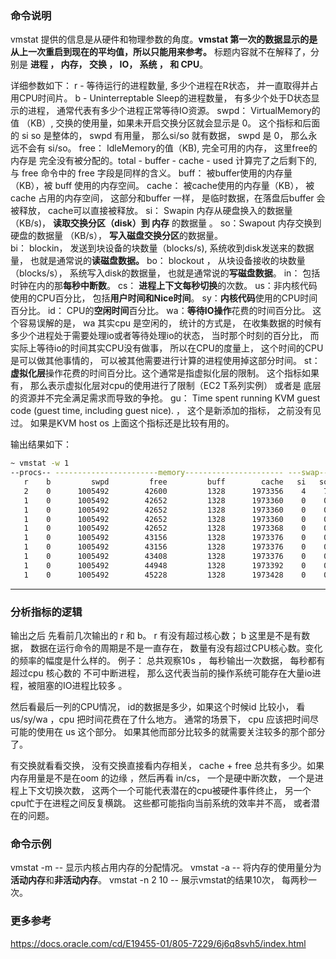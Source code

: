 ### 命令说明
vmstat 提供的信息是从硬件和物理参数的角度。**vmstat 第一次的数据显示的是从上一次重启到现在的平均值，所以只能用来参考。**
标题内容就不在解释了，分别是 **进程 ， 内存， 交换 ， IO， 系统 ， 和 CPU**。

详细参数如下：
  r - 等待运行的进程数量,  多少个进程在R状态， 并一直取得并占用CPU时间片。 
  b - Uninterreptable Sleep的进程数量， 有多少个处于D状态显示的进程， 通常代表有多少个进程正常等待IO资源。 
  swpd： VirtualMemory的值 （KB）, 交换的使用量，如果未开启交换分区就会显示是 0。 这个指标和后面的 si so 是整体的， swpd 有用量， 那么si/so 就有数据， swpd 是 0， 那么永远不会有 si/so。
  free： IdleMemory的值（KB), 完全可用的内存，  这里free的内存是 完全没有被分配的。total - buffer - cache - used 计算完了之后剩下的, 与 free 命令中的 free 字段是同样的含义。
  buff： 被buffer使用的内存量（KB），被 buff 使用的内存空间。 
  cache： 被cache使用的内存量（KB）， 被 cache 占用的内存空间， 这部分和buffer 一样， 是临时数据，在落盘后buffer 会被释放， cache可以直接被释放。
  si： Swapin 内存从硬盘换入的数据量 （KB/s)， **读取交换分区（disk）到 内存** 的数据量 。
  so：Swapout 内存交换到硬盘的数据量 （KB/s）， **写入磁盘交换分区**的数据量。  
  bi： blockin， 发送到块设备的块数量（blocks/s),   系统收到disk发送来的数据量， 也就是通常说的**读磁盘数据。** 
  bo： blockout ， 从块设备接收的块数量（blocks/s）， 系统写入disk的数据量， 也就是通常说的**写磁盘数据**。
  in： 包括时钟在内的那**每秒中断数**。
  cs： **进程上下文每秒切换**的次数。
  us：非内核代码使用的CPU百分比， 包括**用户时间和Nice时间**。
  sy：**内核代码**使用的CPU时间百分比。
  id： CPU的**空闲时间**百分比。
  wa：**等待IO操作**花费的时间百分比。 这个容易误解的是， wa 其实cpu 是空闲的， 统计的方式是， 在收集数据的时候有多少个进程处于需要处理io或者等待处理io的状态， 当时那个时刻的百分比， 而实际上等待io的时间其实CPU没有做事， 所以在CPU的度量上， 这个时间的CPU是可以做其他事情的， 可以被其他需要进行计算的进程使用掉这部分时间。
  st：**虚拟化层**操作花费的时间百分比。这个通常是指虚拟化层的限制。 这个指标如果有， 那么表示虚拟化层对cpu的使用进行了限制（EC2 T系列实例） 或者是 底层的资源并不完全满足需求而导致的争抢。
  gu： Time spent running KVM guest code (guest time, including guest nice). ， 这个是新添加的指标， 之前没有见过。 如果是KVM host os 上面这个指标还是比较有用的。  

输出结果如下：
   ```bash
   ~ vmstat -w 1
   --procs-- -----------------------memory---------------------- ---swap-- -----io---- -system-- ----------cpu----------
      r    b         swpd         free         buff        cache   si   so    bi    bo   in   cs  us  sy  id  wa  st  gu
      2    0      1005492        42600         1328      1973356    4    7    77   312 1767    6   2   2  95   1   0   0
      1    0      1005492        42652         1328      1973360    0    0     0     0 2519 3373   1   2  97   0   0   0
      1    0      1005492        42652         1328      1973360    0    0     0     8 1001 1844   0   1  99   0   0   0
      1    0      1005492        42652         1328      1973360    0    0     0    12 1056 1822   1   0  99   0   0   0
      1    0      1005492        42652         1328      1973368    0    0     0     0 1308 2150   1   1  98   0   0   0
      1    0      1005492        43156         1328      1973376    0    0     0     0 1394 2245   3   1  97   0   0   0
      1    0      1005492        43156         1328      1973376    0    0     0     0 1125 1898   1   1  99   0   0   0
      1    0      1005492        43408         1328      1973376    0    0     0    55 1229 2218   1   1  99   0   0   0
      1    0      1005492        44948         1328      1973392    0    0     0     0 3544 5490   7   4  89   0   0   0
      1    0      1005492        45228         1328      1973428    0    0     0     0 1410 2082   3   4  93   0   0   0
   ```
---
### 分析指标的逻辑
输出之后 先看前几次输出的 r 和 b。 
  r 有没有超过核心数；
  b 这里是不是有数据， 数据在运行命令的周期是不是一直存在， 数量有没有超过CPU核心数。变化的频率的幅度是什么样的。 
    例子： 
    总共观察10s ， 每秒输出一次数据， 每秒都有 超过cpu 核心数的 不可中断进程， 那么这代表当前的操作系统可能存在大量io进程，被阻塞的IO进程比较多 。 

然后看最后一列的CPU情况， id的数据是多少，如果这个时候id 比较小， 看 us/sy/wa ，cpu 把时间花费在了什么地方。 
通常的场景下， cpu 应该把时间尽可能的使用在 us 这个部分。 如果其他而部分比较多的就需要关注较多的那个部分了。 

有交换就看看交换， 没有交换直接看内存相关， cache + free 总共有多少。如果内存用量是不是在oom 的边缘 ，然后再看 in/cs，  一个是硬中断次数， 一个是进程上下文切换次数， 这两个一个可能代表潜在的cpu被硬件事件终止， 另一个cpu忙于在进程之间反复横跳。 这些都可能指向当前系统的效率并不高， 或者潜在的问题。 
### 命令示例
   vmstat -m -- 显示内核占用内存的分配情况。
   vmstat -a -- 将内存的使用量分为**活动内存**和**非活动内存**。
   vmstat -n 2 10 -- 展示vmstat的结果10次， 每两秒一次。
### 更多参考
https://docs.oracle.com/cd/E19455-01/805-7229/6j6q8svh5/index.html